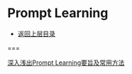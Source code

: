# Prompt Learning

* [返回上层目录](../large-language-model.md)





===

[深入浅出Prompt Learning要旨及常用方法](https://mp.weixin.qq.com/s/Wgj1ATMAkL1Gx4dsAlkJZw)